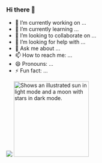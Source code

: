### Hi there 👋

- 🔭 I’m currently working on ...
- 🌱 I’m currently learning ...
- 👯 I’m looking to collaborate on ...
- 🤔 I’m looking for help with ...
- 💬 Ask me about ...
- 📫 How to reach me: ...
- 😄 Pronouns: ...
- ⚡ Fun fact: ...

<img src="https://komarev.com/ghpvc/?username=laihowo&color=red">

<picture>
  <source media="(prefers-color-scheme: dark)" srcset="https://user-images.githubusercontent.com/25423296/163456776-7f95b81a-f1ed-45f7-b7ab-8fa810d529fa.png">
  <source media="(prefers-color-scheme: light)" srcset="https://user-images.githubusercontent.com/25423296/163456779-a8556205-d0a5-45e2-ac17-42d089e3c3f8.png">
  <img alt="Shows an illustrated sun in light mode and a moon with stars in dark mode." src="https://user-images.githubusercontent.com/25423296/163456779-a8556205-d0a5-45e2-ac17-42d089e3c3f8.png" width="200" height="200">
</picture>

<!--
# Hi, I'm Misa!👋  


## 🚀 About Me
I'm a software engineer, based in the United Kingdom.

I have been studying Python at Hyperion Dev Bootcamp for 4 month now. After gaining experience as a Japanese teacher and logistics assistant, I am passionate about Python junior software engineering now and I am learning every day to make the world a better place as a programmer. I do enjoy very very much what I learn.

```python
class Misa:
    def __init__(self):
        self.name = "Misa Kamijo"
        self.dob = "1995-09-07"
        self.work = 'Junior Software Engineer'
        self.education1 = 'Atomi University of Tokyo'
        self.education2 = 'Hyperion Dev Bootcamp'
        self.hobbies = [
            'Watching Formula 1, movies',
            'Cooking',
            'Travelling'
        ]

    def current_location(self):
        return 'Birmingham, United Kingdom'

    def previous_locations(self):
        return 'Tokyo, Japan'

misa = Misa()

print("I'm", misa.name)
print("My birthday is", misa.dob)
print("I work as:", misa.work)
print("I graduated from", misa.education1)
print("currently studying software engineering at", misa.education2)
print("Hobbies:", misa.hobbies)
print("Current Location:", misa.current_location())
print("Previous Locations:", misa.previous_locations())
```
  
## My Profile 
👩‍💻 I'm currently working on **Preply(online Japanese teacher)**.

🧠 I'm currently learning **Python**.

📫 **How to reach me...**
Message me via Linkedin message!
My linkedin link: linkedin.com/in/misa-kamijo-7b34ba1b6

⚡️ **Hobby**
* Watching Formula 1
* Movies
* Travel
* Cooking

  
## 🛠 Skills
* Python 
* QAD ERP manufacturing software

  
## 🔗 Links
[![Hyperion Dev portfolio](https://img.shields.io/badge/my_portfolio-000?style=for-the-badge&logo=ko-fi&logoColor=white)](https://www.hyperiondev.com/portfolio/143288/)
[![linkedin](https://img.shields.io/badge/linkedin-0A66C2?style=for-the-badge&logo=linkedin&logoColor=white)](linkedin.com/in/misa-kamijo-7b34ba1b6)



![image_processing20220424-8041-1xbr0fm](https://github.com/MISA3395/MISA3395/assets/132083386/952176ae-1740-4b2c-9007-a85af4a079e8)

  
## Authors
- [@MISA3395](https://github.com/MISA3395)
-->
